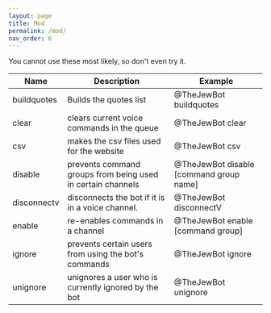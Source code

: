```yaml
---
layout: page
title: Mod
permalink: /mod/
nav_order: 6
---
```


You cannot use these most likely, so don't even try it.

| **Name**    | **Description**                                             | **Example**                             |
|-------------|-------------------------------------------------------------|-----------------------------------------|
| buildquotes | Builds the quotes list                                      | @TheJewBot buildquotes                  |
| clear       | clears current voice commands in the queue                  | @TheJewBot clear                        |
| csv         | makes the csv files used for the website                    | @TheJewBot csv                          |
| disable     | prevents command groups from being used in certain channels | @TheJewBot disable [command group name] |
| disconnectv | disconnects the bot if it is in a voice channel.            | @TheJewBot disconnectV                  |
| enable      | re-enables commands in a channel                            | @TheJewBot enable [command group]       |
| ignore      | prevents certain users from using the bot's commands        | @TheJewBot ignore                       |
| unignore    | unignores a user who is currently ignored by the bot        | @TheJewBot unignore                     |